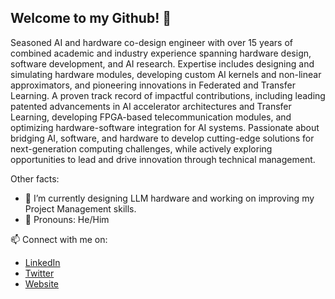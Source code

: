 ## Welcome to my Github! 👋

Seasoned AI and hardware co-design engineer with over 15 years of combined academic and industry experience spanning hardware design, software development, and AI research. Expertise includes designing and simulating hardware modules, developing custom AI kernels and non-linear approximators, and pioneering innovations in Federated and Transfer Learning. A proven track record of impactful contributions, including leading patented advancements in AI accelerator architectures and Transfer Learning, developing FPGA-based telecommunication modules, and optimizing hardware-software integration for AI systems. Passionate about bridging AI, software, and hardware to develop cutting-edge solutions for next-generation computing challenges, while actively exploring opportunities to lead and drive innovation through technical management.

Other facts:
* 🌱 I’m currently designing LLM hardware and working on improving my Project Management skills.
* 🤵 Pronouns: He/Him


📫 Connect with me on: 
* [LinkedIn](https://www.linkedin.com/in/farshid-varno/)
* [Twitter](https://twitter.com/fhvarno)
* [Website](https://farshid.varnio.com)


<!--
**fvarno/fvarno** is a ✨ _special_ ✨ repository because its `README.md` (this file) appears on your GitHub profile.

Here are some ideas to get you started:

- 🔭 I’m currently working on ...
- 🌱 I’m currently learning ...
- 👯 I’m looking to collaborate on ...
- 🤔 I’m looking for help with ...
- 💬 Ask me about ...
- 📫 How to reach me: ...
- 😄 Pronouns: ...
- ⚡ Fun fact: ...
-->
